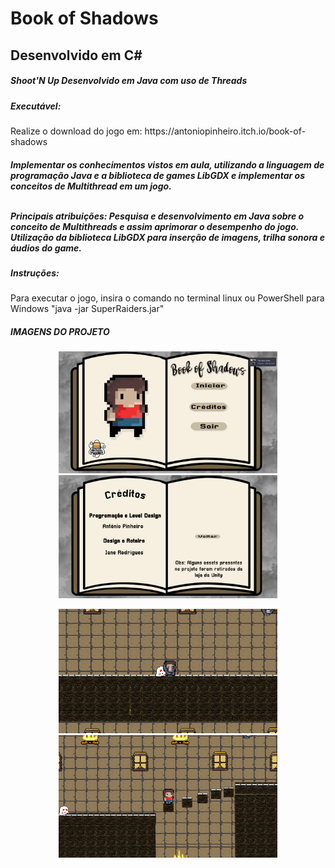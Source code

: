 <h1>Book of Shadows</h1>
<h2>Desenvolvido em C#</h2>
<h5>Shoot'N Up Desenvolvido em Java com uso de Threads</h5>

<h5>Executável:</h5>
Realize o download do jogo em: https://antoniopinheiro.itch.io/book-of-shadows

<h5>Implementar os conhecimentos vistos em aula, utilizando a linguagem de programação Java e a biblioteca de games LibGDX e implementar os 
conceitos de Multithread em um jogo.<br>


<br>Principais atribuições: Pesquisa e desenvolvimento em Java sobre o conceito de Multithreads e assim 
aprimorar o desempenho do jogo. Utilização da biblioteca LibGDX para inserção de imagens, trilha sonora e áudios do game.</h5>

<h5>Instruções:</h5>
Para executar o jogo, insira o comando no terminal linux ou PowerShell para Windows "java -jar SuperRaiders.jar"

<h5>IMAGENS DO PROJETO</h5>

<p align="center">
  <img src="/readme_screenshots/screen1.png" width="350" title="Book of Shadows">
  <img src="/readme_screenshots/screen2.png" width="350" height="197" title="Book of Shadows">
</p>

<p align="center">
  <img src="/readme_screenshots/screen3.png" width="350" title="Book of Shadows">
  <img src="/readme_screenshots/screen4.png" width="350" title="Book of Shadows">
</p>





